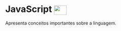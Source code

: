 # JavaScript <img align="center" height="30" width="40" src="https://cdn.jsdelivr.net/gh/devicons/devicon/icons/javascript/javascript-original.svg" />

Apresenta conceitos importantes sobre a linguagem.
